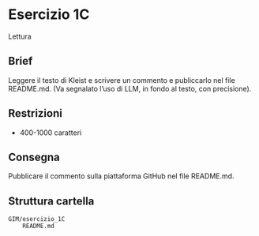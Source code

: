 # Esercizio 1C
Lettura

## Brief
Leggere il testo di Kleist e scrivere un commento e publiccarlo nel file README.md.
(Va segnalato l’uso di LLM, in fondo al testo, con precisione). 

## Restrizioni
- 400-1000 caratteri

## Consegna
Pubblicare il commento sulla piattaforma GitHub nel file README.md.

## Struttura cartella
```
GIM/esercizio_1C
	README.md
``` 

